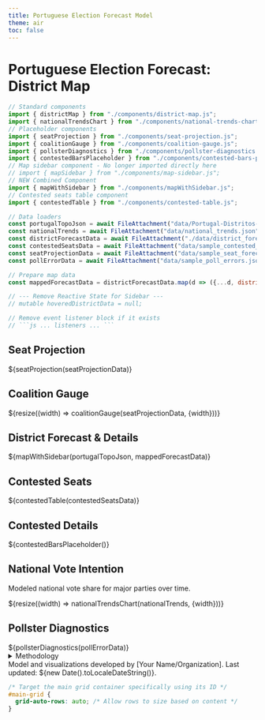 ```yaml
---
title: Portuguese Election Forecast Model
theme: air
toc: false
---
```


# Portuguese Election Forecast: District Map

```js
// Standard components
import { districtMap } from "./components/district-map.js";
import { nationalTrendsChart } from "./components/national-trends-chart.js";
// Placeholder components
import { seatProjection } from "./components/seat-projection.js";
import { coalitionGauge } from "./components/coalition-gauge.js";
import { pollsterDiagnostics } from "./components/pollster-diagnostics.js";
import { contestedBarsPlaceholder } from "./components/contested-bars-placeholder.js";
// Map sidebar component - No longer imported directly here
// import { mapSidebar } from "./components/map-sidebar.js";
// NEW Combined Component
import { mapWithSidebar } from "./components/mapWithSidebar.js"; 
// Contested seats table component
import { contestedTable } from "./components/contested-table.js";

// Data loaders
const portugalTopoJson = await FileAttachment("data/Portugal-Distritos-Ilhas_TopoJSON.json").json();
const nationalTrends = await FileAttachment("data/national_trends.json").json({typed: true});
const districtForecastData = await FileAttachment("./data/district_forecast.json").json({typed: true});
const contestedSeatsData = await FileAttachment("data/sample_contested_seats.json").json();
const seatProjectionData = await FileAttachment("data/sample_seat_forecast.json").json();
const pollErrorData = await FileAttachment("data/sample_poll_errors.json").json();

// Prepare map data
const mappedForecastData = districtForecastData.map(d => ({...d, district_id: d.NAME_1}));

// --- Remove Reactive State for Sidebar --- 
// mutable hoveredDistrictData = null; 

// Remove event listener block if it exists
// ```js ... listeners ... ``` 
```

<!-- Row 1: Seat Projection -->
<div class="grid grid-cols-2 gap-4">
  <div class="card p-4">
    <h2>Seat Projection</h2>
    ${seatProjection(seatProjectionData)}
  </div>
  <div class="card p-4">
    <h2>Coalition Gauge</h2>
    ${resize((width) => coalitionGauge(seatProjectionData, {width}))}
  </div>
</div>

<!-- Row 2: Combined Map and Sidebar -->
<div class="card grid-colspan-2 p-4">
    <h2>District Forecast & Details</h2>
    ${mapWithSidebar(portugalTopoJson, mappedForecastData)}
</div>
  
<!-- Row 3: Contested Seats Table and Placeholder -->
<div class="grid grid-cols-2 gap-4">
  <div class="card p-4">
    <h2>Contested Seats</h2>
    ${contestedTable(contestedSeatsData)}
  </div>
   <div class="card p-4">
    <h2>Contested Details</h2>
    ${contestedBarsPlaceholder()}
  </div>
</div>

<!-- Row 4: National Trends and Diagnostics -->
<div class="grid grid-cols-2 gap-4">
  <div class="card p-4">
    <h2>National Vote Intention</h2>
    <p class="small note">Modeled national vote share for major parties over time.</p>
    ${resize((width) => nationalTrendsChart(nationalTrends, {width}))}
  </div>
  <div class="card p-4">
    <h2>Pollster Diagnostics</h2>
    ${pollsterDiagnostics(pollErrorData)}
  </div>
</div>

<!-- Methodology -->
<details class="py-4">
  <summary>Methodology</summary>
  <div class="card p-4">
    <p>(Placeholder for methodology explanation)</p>
  </div>
</details>

<!-- Footer -->
<div class="small note py-4">Model and visualizations developed by [Your Name/Organization]. Last updated: ${new Date().toLocaleDateString()}.</div>

```css
/* Target the main grid container specifically using its ID */
#main-grid {
  grid-auto-rows: auto; /* Allow rows to size based on content */
}
```
